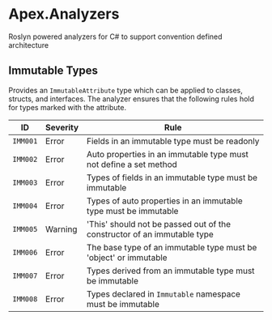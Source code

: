 # Apex.Analyzers
Roslyn powered analyzers for C# to support convention defined architecture

## Immutable Types

Provides an `ImmutableAttribute` type which can be applied to classes, structs, and interfaces.  The analyzer ensures that the following rules hold for types marked with the attribute.

| ID | Severity | Rule
| --- | --- | --- |
| `IMM001` | Error | Fields in an immutable type must be readonly
| `IMM002` | Error | Auto properties in an immutable type must not define a set method
| `IMM003` | Error | Types of fields in an immutable type must be immutable
| `IMM004` | Error | Types of auto properties in an immutable type must be immutable
| `IMM005` | Warning | 'This' should not be passed out of the constructor of an immutable type
| `IMM006` | Error | The base type of an immutable type must be 'object' or immutable
| `IMM007` | Error | Types derived from an immutable type must be immutable
| `IMM008` | Error | Types declared in `Immutable` namespace must be immutable

